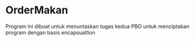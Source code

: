 # OrderMakan
Program ini dibuat untuk menuntaskan tugas kedua PBO untuk menciptakan program dengan basis encapsualtion

